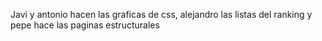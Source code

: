 Javi y antonio hacen las graficas de css, alejandro las listas del ranking y pepe hace las paginas estructurales
